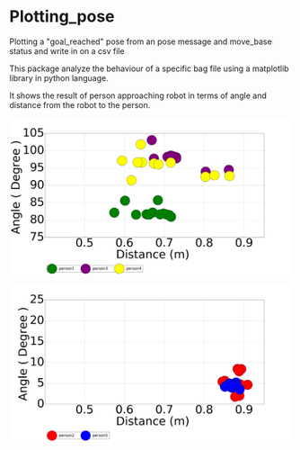 # Plotting_pose
Plotting a "goal_reached" pose from an pose message and move_base status and write in on a csv file

This package analyze the behaviour of a specific bag file using a matplotlib library in python language.

It shows the result of person approaching robot in terms of angle and distance from the robot to the person.

![alt text](https://github.com/Jphartogi/Plotting_pose/blob/master/nodes/Result_Chair.jpg)



![alt text](https://github.com/Jphartogi/Plotting_pose/blob/master/nodes/Result_Sofa.jpg)
